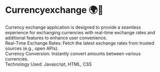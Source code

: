 # Currencyexchange 🌍💱
Currency exchange application is designed to provide a seamless experience for exchanging currencies with real-time exchange rates and additional features to enhance user convenience.<br>
Real-Time Exchange Rates: Fetch the latest exchange rates from trusted sources (e.g., open APIs).<br>
Currency Conversion: Instantly convert amounts between various currencies.<br>
Technology Used: Javascript, HTML, CSS
